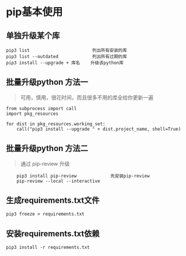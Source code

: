 # pip基本使用    

## 单独升级某个库
```
pip3 list                        列出所有安装的库
pip3 list --outdated             列出所有过期的库
pip3 install --upgrade + 库名    升级该python库
```

## 批量升级python 方法一
>可用，慎用，很花时间，而且很多不用的库全给你更新一遍
```
from subprocess import call
import pkg_resources

for dist in pkg_resources.working_set:
    call("pip3 install --upgrade " + dist.project_name, shell=True)
```

        
## 批量升级python 方法二
>通过 pip-review 升级
```
    pip3 install pip-review             先安装pip-review
    pip-review --local --interactive
```

    
## 生成requirements.txt文件
    pip3 freeze > requirements.txt
## 安装requirements.txt依赖
    pip3 install -r requirements.txt

